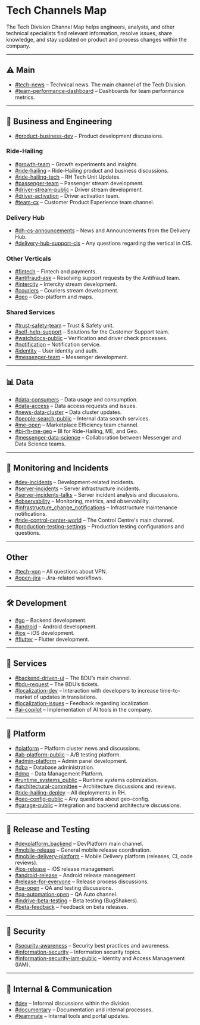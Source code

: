 # Tech Channels Map

The Tech Division Channel Map helps engineers, analysts, and other technical specialists find relevant information, resolve issues, share knowledge, and stay updated on product and process changes within the company.

---

## ⚠️ Main

- [#tech-news](https://slack.com/archives/C05JFAQSQ75) – Technical news. The main channel of the Tech Division.
- [#team-performance-dashboard](https://slack.com/archives/C03UQP01TFE) – Dashboards for team performance metrics.

---

## 💼 Business and Engineering

- [#product-business-dev](https://slack.com/archives/C024RSM0E4B) – Product development discussions.

### Ride-Hailing

- [#growth-team](https://slack.com/archives/C06KW19LBFZ) – Growth experiments and insights.
- [#ride-hailing](https://slack.com/archives/C01FYST4JMP) – Ride-Hailing product and business discussions.
- [#ride-hailing-tech](https://slack.com/archives/C03Q8VCC059) – RH Tech Unit Updates.
- [#passenger-team](https://slack.com/archives/C01EKJHKL8J) – Passenger stream development.
- [#driver-stream-public](https://slack.com/archives/C01F35V227J) – Driver stream development.
- [#driver-activation](https://slack.com/archives/C04HSMY109Z) – Driver activation team.
- [#team-cx](https://slack.com/archives/C05666M10HY) – Customer Product Experience team channel.

### Delivery Hub

- [#dh-cs-announcements](https://slack.com/archives/C08D5PSGR42) – News and Announcements from the Delivery Hub.
- [#delivery-hub-support-cis](https://slack.com/archives/C05MN0TTFCK) – Any questions regarding the vertical in CIS.

### Other Verticals

- [#fintech](https://slack.com/archives/C014R4PNYAE) – Fintech and payments.
- [#antifraud-ask](https://slack.com/archives/C088619NS04) – Resolving support requests by the Antifraud team.
- [#intercity](https://slack.com/archives/C016VBYA8QZ) – Intercity stream development.
- [#couriers](https://slack.com/archives/C015FJGFYBS) – Couriers stream development.
- [#geo](https://slack.com/archives/C01RYFZUM97) – Geo-platform and maps.

### Shared Services

- [#trust-safety-team](https://slack.com/archives/C01DTCGN6DT) – Trust & Safety unit.
- [#self-help-support](https://slack.com/archives/C054P5WRS68) – Solutions for the Customer Support team.
- [#watchdocs-public](https://slack.com/archives/C01AH52ST2B) – Verification and driver check processes.
- [#notification](https://slack.com/archives/C078VP36DD2) – Notification service.
- [#identity](https://slack.com/archives/C03QLUHR933) – User identity and auth.
- [#messenger-team](https://slack.com/archives/C01CYLHV39V) – Messenger development.

---

## 📊 Data

- [#data-consumers](https://slack.com/archives/C01ABCDM9NZ) – Data usage and consumption.
- [#data-access](https://slack.com/archives/C05FJCRJC3W) – Data access requests and issues.
- [#news-data-cluster](https://slack.com/archives/C05JN28AK88) – Data cluster updates.
- [#people-search-public](https://slack.com/archives/C086KBBT5T7) – Internal data search services.
- [#me-open](https://slack.com/archives/C048XQP9JDU) – Marketplace Efficiency team channel.
- [#bi-rh-me-geo](https://slack.com/archives/C0729HX90E7) – BI for Ride-Hailing, ME, and Geo.
- [#messenger-data-science](https://slack.com/archives/C02HD26UN9W) – Collaboration between Messenger and Data Science teams.

---

## 🚨 Monitoring and Incidents

- [#dev-incidents](https://slack.com/archives/C04A8U841A9) – Development-related incidents.
- [#server-incidents](https://slack.com/archives/C06KECB2DFS) – Server infrastructure incidents.
- [#server-incidents-talks](https://slack.com/archives/C03TKKJG014) – Server incident analysis and discussions.
- [#observability](https://slack.com/archives/C05UJ1Q0LRF) – Monitoring, metrics, and observability.
- [#infrastructure_change_notifications](https://slack.com/archives/C06KN3Z1GV8) – Infrastructure maintenance notifications.
- [#ride-control-center-world](https://slack.com/archives/C05UKTS32BW) – The Control Centre's main channel.
- [#production-testing-settings](https://slack.com/archives/C04V4QLB29E) – Production testing configurations and questions.

---

## Other

- [#tech-vpn](https://slack.com/archives/C034QTR3VHA) – All questions about VPN.
- [#open-jira](https://slack.com/archives/C051GJ2GEMV) – Jira-related workflows.

---

## 🛠 Development

- [#go](https://slack.com/archives/C03P73EMBPH) – Backend development.
- [#android](https://slack.com/archives/C014J9YN61L) – Android development.
- [#ios](https://slack.com/archives/C9YP4PWJE) – iOS development.
- [#flutter](https://slack.com/archives/C07UA2D9M38) – Flutter development.

---

## 🔧 Services

- [#backend-driven-ui](https://slack.com/archives/C04SZS6AT8U) – The BDU’s main channel.
- [#bdu-request](https://slack.com/archives/C064R5CKZB7) – The BDU’s tickets.
- [#localization-dev](https://slack.com/archives/C0512QCS472) – Interaction with developers to increase time-to-market of updates in translations.
- [#localization-issues](https://slack.com/archives/C04J7B6PMRQ) – Feedback regarding localization.
- [#ai-copilot](https://slack.com/archives/C06BQL5CPL1) – Implementation of AI tools in the company.

---

## 🧱 Platform

- [#platform](https://slack.com/archives/C0660N4KGDQ) – Platform cluster news and discussions.
- [#ab-platform-public](https://slack.com/archives/C0315MN7XK7) – A/B testing platform.
- [#admin-platform](https://slack.com/archives/C02HPBZDQR3) – Admin panel development.
- [#dba](https://slack.com/archives/C02PXNESSAE) – Database administration.
- [#dmp](https://slack.com/archives/C05KL6WDCCR) – Data Management Platform.
- [#runtime_systems_public](https://slack.com/archives/C07B6PWG3FD) – Runtime systems optimization.
- [#architectural-committee](https://slack.com/archives/C01UT2B3QF2) – Architecture discussions and reviews.
- [#ride-hailing-deploy](https://slack.com/archives/C042EGS88PP) – All deployments in RH.
- [#geo-config-public](https://slack.com/archives/C05359CFV36) – Any questions about geo-config.
- [#garage-public](https://slack.com/archives/C05SAS5RTNY) – Integration and backend architecture discussions.

---

## 🚀 Release and Testing

- [#devplatform_backend](https://slack.com/archives/C04JLE8J5ED) – DevPlatform main channel.
- [#mobile-release](https://slack.com/archives/C015PH3AZ6U) – General mobile release coordination.
- [#mobile-delivery-platform](https://slack.com/archives/C01DD9NP56X) – Mobile Delivery platform (releases, CI, code reviews).
- [#ios-release](https://slack.com/archives/C01SCPU69B5) – iOS release management.
- [#android-release](https://slack.com/archives/C01N0HL8P3J) – Android release management.
- [#release-for-everyone](https://slack.com/archives/C02E2AR6R2B) – Release process discussions.
- [#qa-open](https://slack.com/archives/C01CZSD50DN) – QA and testing discussions.
- [#qa-automation-open](https://slack.com/archives/C01CNL4SEE5) – QA Auto channel.
- [#indrive-beta-testing](https://slack.com/archives/C06DM0T6WJV) – Beta testing (BugShakers).
- [#beta-feedback](https://slack.com/archives/C06B91UBYHW) – Feedback on beta releases.

---

## 🔐 Security

- [#security-awareness](https://slack.com/archives/C057Q2RLB55) – Security best practices and awareness.
- [#information-security](https://slack.com/archives/C02D7EXG4BW) – Information security topics.
- [#information-security-iam-public](https://slack.com/archives/C04G6V4P7AR) – Identity and Access Management (IAM).

---

## 💬 Internal & Communication

- [#dev](https://slack.com/archives/C04UW7BQ5EY) – Informal discussions within the division.
- [#documentary](https://slack.com/archives/C04A514PK9R) – Documentation and internal processes.
- [#teammate](https://slack.com/archives/C01FZ2Y4WR1) – Internal tools and portal updates.
